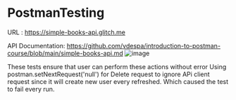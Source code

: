 # PostmanTesting
URL : https://simple-books-api.glitch.me

API Documentation: https://github.com/vdespa/introduction-to-postman-course/blob/main/simple-books-api.md
![image](https://github.com/huysam11/PostmanTesting/assets/99052999/df3e27ae-1e29-4487-9d99-cf346a772833)

These tests ensure that user can perform these actions without error
Using postman.setNextRequest('null') for Delete request to ignore APi client request since it will create new user every refreshed. Which caused the test to fail every run. 
